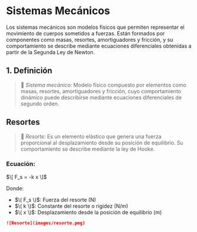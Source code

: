 # Sistemas Mecánicos

Los sistemas mecánicos son modelos físicos que permiten representar el movimiento de cuerpos sometidos a fuerzas. Están formados por componentes como masas, resortes, amortiguadores y fricción, y su comportamiento se describe mediante ecuaciones diferenciales obtenidas a partir de la Segunda Ley de Newton.

## 1. Definición

>🔑 *Sistema mecánico:* Modelo físico compuesto por elementos como masas, resortes, amortiguadores y fricción, cuyo comportamiento dinámico puede describirse mediante ecuaciones diferenciales de segundo orden.

##  Resortes

>🔑 *Resorte:* Es un elemento elástico que genera una fuerza proporcional al desplazamiento desde su posición de equilibrio. Su comportamiento se describe mediante la ley de Hooke.

### Ecuación:

$\[
F_s = -k x
\]$

Donde:
- $\( F_s \)$: Fuerza del resorte (N)
- $\( k \)$: Constante del resorte o rigidez (N/m)
- $\( x \)$: Desplazamiento desde la posición de equilibrio (m)

```markdown
![Resorte](images/resorte.png)


